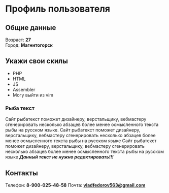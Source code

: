 # Профиль пользователя

## Общие данные

Возраст: **27**      
Город: **Магнитогорск**       

## Укажи свои скилы

- PHP    
- HTML    
- JS    
- Assembler    
- Могу выйти из vim    

### Рыба текст
Сайт рыбатекст поможет дизайнеру, верстальщику, вебмастеру сгенерировать несколько абзацев более менее осмысленного текста рыбы на русском языке.
Сайт рыбатекст поможет дизайнеру, верстальщику, вебмастеру сгенерировать несколько абзацев более менее осмысленного текста рыбы на русском языке
Сайт рыбатекст поможет дизайнеру, верстальщику, вебмастеру сгенерировать несколько абзацев более менее осмысленного текста рыбы на русском языке
***Данный текст не нужно редактировать!!!***

## Контакты

Телефон: **8-900-025-48-58**
Почта: **vladfedorov563@gmail.com**


